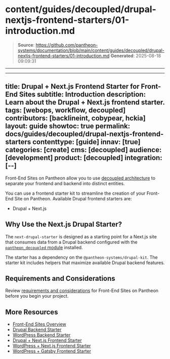 # content/guides/decoupled/drupal-nextjs-frontend-starters/01-introduction.md

> **Source**: https://github.com/pantheon-systems/documentation/blob/main/content/guides/decoupled/drupal-nextjs-frontend-starters/01-introduction.md
> **Generated**: 2025-08-18 09:09:31

---

---
title: Drupal + Next.js Frontend Starter for Front-End Sites
subtitle: Introduction
description: Learn about the Drupal + Next.js frontend starter.
tags: [webops, workflow, decoupled]
contributors: [backlineint, cobypear, hckia]
layout: guide
showtoc: true
permalink: docs/guides/decoupled/drupal-nextjs-frontend-starters
contenttype: [guide]
innav: [true]
categories: [create]
cms: [decoupled]
audience: [development]
product: [decoupled]
integration: [--]
---

Front-End Sites on Pantheon allow you to use [decoupled architecture](/guides/decoupled/overview/#what-is-a-decoupled-site) to separate your frontend and backend into distinct entities.

You can use a frontend starter kit to streamline the creation of your Front-End Site on Pantheon. Available Drupal frontend starters are:

- Drupal + Next.js

## Why Use the Next.js Drupal Starter?

The `next-drupal-starter` is designed as a starting point for a Next.js site that consumes data from a Drupal backend configured with the [`pantheon_decoupled` module](https://www.drupal.org/project/pantheon_decoupled) installed.

The starter has a dependency on the `@pantheon-systems/drupal-kit`. The starter kit includes helpers that maximize available Drupal backend features.

## Requirements and Considerations

Review [requirements and considerations](/guides/decoupled/overview/considerations) for Front-End Sites on Pantheon before you begin your project.

## More Resources

- [Front-End Sites Overview](/guides/decoupled/overview)
- [Drupal Backend Starter](/guides/decoupled/drupal-backend-starters)
- [WordPress Backend Starter](/guides/decoupled/wp-backend-starters)
- [Drupal + Next.js Frontend Starter](/guides/decoupled/drupal-nextjs-frontend-starters)
- [WordPress + Next.js Frontend Starter](/guides/decoupled/wp-nextjs-frontend-starters)
- [WordPress + Gatsby Frontend Starter](/guides/decoupled/wp-gatsby-frontend-starters)
